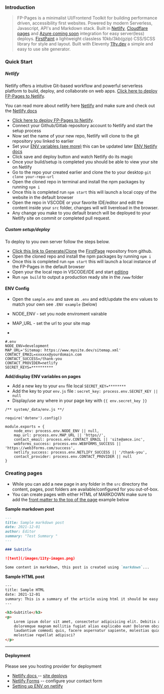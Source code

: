 ### Introduction

> FP-Pages is a minimalist UI/Frontend Toolkit for building performance driven, accessibility first websites. Powered by modern Serverless, Javascript, API's and Markdown stack. Built in [Netlify](https://www.netlify.com/), [Cloudflare pages](https://pages.cloudflare.com/) and [Azure coming soon](https://azure.microsoft.com/) integration for easy server(less) deploys.  [FirstPaint](https://npmjs.org/package/@shawnsandy/first-paint) a lightweight classless 10kb/3kb(gzip) CSS/SCSS library for style and layout. Built with Eleventy [11ty.dev](https://11ty.dev) a simple and easy to use site generator.

### Quick Start

##### Netlify

Netlify offers a intuitive Git-based workflow and powerful serverless platform to build, deploy, and collaborate on web apps.
 [Click here to deploy FP-Pages to Netlify](https://app.netlify.com/start/deploy?repository=https://github.com/shawn-sandy/fp-pages).

 You can read more about netlify here [Netlify](https://www.netlify.com/) and make sure and check out the [Netlify docs](https://docs.netlify.com/)

*  [Click here to deploy FP-Pages to Netlify](https://app.netlify.com/start/deploy?repository=https://github.com/shawn-sandy/fp-pages).
* Connect your Github/Gitlab repository account to Netlify and start the setup process
* Now set the name of your new repo, Netlify will clone to the git repository you linked to earlier
* Set your [ENV variables (see more)](#env-config) this can be updated later [ENV Netlify docs](https://docs.netlify.com/configure-builds/environment-variables/)
* Click save and deploy button and watch Netlify do its magic
* Once your build/setup is completed you should be able to view your site on Netlify
* Go to the repo your created earlier and clone the to your desktop `git clone your-repo-url`
* Open the cloned repo in terminal and install the npm packages by running `npm i`
* Once this is completed run `npm start` this will launch a local copy of the website in the default browser
* Open the repo in VSCODE or your favorite IDE/editor and edit the content inside your `src` folder, changes will will livereload in the browser.
* Any change you make to you default branch will be deployed to your Netlify site on commit or completed pull request.

##### Custom setup/deploy

To deploy to you own server follow the steps below.

* [Click this link to Generate/Clone](https://github.com/shawn-sandy/fp-pages/generate) the [FirstPage](https://github.com/shawn-sandy/fp-pages) repository from github.
* Open the cloned repo and install the npm packages by running `npm i`
* Once this is completed run `npm start` this will launch a local instance of the FP-Pages in the default browser
* Open your the local repo in VSCODE/IDE and start [editing](#creating-pages)
* Run `npm build` to output a production ready site in the `/www` folder

#### ENV Config

* Open the `sample.env` and save as `.env` and edit/update the env values to match your own see `.ENV example` (below)

* NODE_ENV - set you node enviroment vairable
* MAP_URL - set the url to your site map

*

``` env
#.env
NODE_ENV=development
MAP_URL='Sitemap: https://www.mysite.dev/sitemap.xml'
CONTACT_EMAIL=xxxxxx@yourdomain.com
CONTACT_SUCCESS=/thank-you
CONTACT_PROVIDER=netlify
SECRET_KEYS=**********
```

**Add/display ENV variables on pages**

* Add a new key to your `env` file local `SECRET_KEY=********`
* Add the key to your `env.js` file : `secret_key: process.env.SECRET_KEY || null`
* Display/use any where in your page key with `{{ env.secret_key }}`

``` JS
/** system/_data/env.js **/

require('dotenv').config()

module.exports = {
    node_env: process.env.NODE_ENV || null,
    map_url: process.env.MAP_URL || 'https//',
    contact_email: process.env.CONTACT_EMAIL || 'site@amce.inc',
    webforms_success: process.env.WEBFORMS_SUCCESS || 'https://web3forms.com/success',
    netlify_success: process.env.NETLIFY_SUCCESS || '/thank-you',
    contact_provider: process.env.CONTACT_PROVIDER || null
}
```

### Creating pages

* While you can add a new page in any folder in the `src` directory the content, pages, post folders are available/configured for you out-of-box.
* You can create pages with either HTML of MARKDOWN make sure to add the [front matter to the top of the page](https://www.11ty.dev/docs/data-frontmatter/) example below

**Sample markdown post**

``` markdown
---
title: Sample markdown post
date: 2021-12-01
author: Editor
summary: "Test Summary "
---

### Subtitle

![test](/images/11ty-images.png)

Some content in markdown, this post is created using `markdown`...

```

**Sample HTML post**

``` html
---
title: Sample HTML
date: 2021-12-01
summary: This is a summary of the article using html it should be easy
---

<h3>Subtitle</h3>
<p>
    Lorem ipsum dolor sit amet, consectetur adipisicing elit. Debitis asperiores
    doloremque magnam mollitia fugiat alias explicabo eum! Dolorem obcaecati
    laudantium commodi quis, facere aspernatur sapiente, molestias quidem
    molestiae repellat adipisci?
</p>
```

----

#### Deployment

Please see you hosting provider for deployment

* [Netlify docs ](https://docs.netlify.com/) -- [site deploys](https://docs.netlify.com/site-deploys/overview/)
* [Netlify Forms](https://docs.netlify.com/forms/setup/) -- configure your contact form
* [Setting up ENV on netlify](https://docs.netlify.com/configure-builds/environment-variables/)

